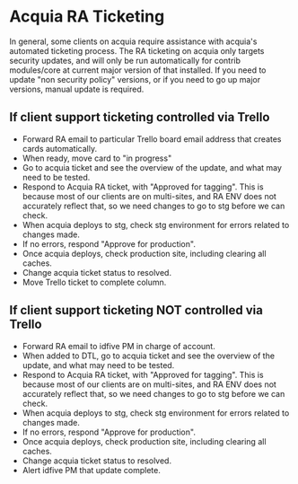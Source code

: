 # Acquia RA Ticketing

In general, some clients on acquia require assistance with acquia's automated ticketing process. The RA ticketing on acquia only targets security updates, and will only be run automatically for contrib modules/core at current major version of that installed. If you need to update "non security policy" versions, or if you need to go up major versions, manual update is required.

## If client support ticketing controlled via Trello

- Forward RA email to particular Trello board email address that creates cards automatically.
- When ready, move card to "in progress"
- Go to acquia ticket and see the overview of the update, and what may need to be tested.
- Respond to Acquia RA ticket, with "Approved for tagging". This is because most of our clients are on multi-sites, and RA ENV does not accurately reflect that, so we need changes to go to stg before we can check.
- When acquia deploys to stg, check stg environment for errors related to changes made.
- If no errors, respond "Approve for production".
- Once acquia deploys, check production site, including clearing all caches.
- Change acquia ticket status to resolved.
- Move Trello ticket to complete column.

## If client support ticketing NOT controlled via Trello

- Forward RA email to idfive PM in charge of account.
- When added to DTL, go to acquia ticket and see the overview of the update, and what may need to be tested.
- Respond to Acquia RA ticket, with "Approved for tagging". This is because most of our clients are on multi-sites, and RA ENV does not accurately reflect that, so we need changes to go to stg before we can check.
- When acquia deploys to stg, check stg environment for errors related to changes made.
- If no errors, respond "Approve for production".
- Once acquia deploys, check production site, including clearing all caches.
- Change acquia ticket status to resolved.
- Alert idfive PM that update complete.
